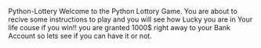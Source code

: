 Python-Lottery
Welcome to the Python Lottory Game.
You are about to recive some instructions to play and you will see how Lucky you are in Your life couse if you win!! 
you are granted 1000$ right away to your Bank Account so lets see if you can have it or not.
